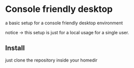 # Console friendly desktop
a basic setup for a console friendly desktop environment

notice -> this setup is just for a local usage for a single user. 

## Install 
just clone the repository inside your homedir


